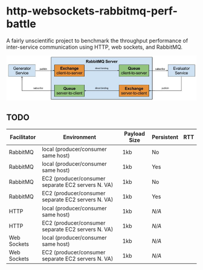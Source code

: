 http-websockets-rabbitmq-perf-battle
====================================

A fairly unscientific project to benchmark the throughput performance of inter-service communication using HTTP, web sockets, and RabbitMQ.

![RabbitMQ Test Diagram](https://raw.githubusercontent.com/cflynn07/http-websockets-rabbitmq-perf-battle/master/RabbitMQ_Test_Diagram.jpg)

TODO
----
Facilitator | Environment                                             | Payload Size | Persistent | RTT
------------|---------------------------------------------------------|--------------|------------|----
RabbitMQ    | local (producer/consumer same host)                     | 1kb          | No         | 
RabbitMQ    | local (producer/consumer same host)                     | 1kb          | Yes        | 
RabbitMQ    | EC2 (producer/consumer separate EC2 servers  N. VA)     | 1kb          | No         | 
RabbitMQ    | EC2 (producer/consumer separate EC2 servers  N. VA)     | 1kb          | Yes        | 
HTTP        | local (producer/consumer same host)                     | 1kb          | *N/A*      | 
HTTP        | EC2 (producer/consumer separate EC2 servers  N. VA)     | 1kb          | *N/A*      | 
Web Sockets | local (producer/consumer same host)                     | 1kb          | *N/A*      | 
Web Sockets | EC2 (producer/consumer separate EC2 servers  N. VA)     | 1kb          | *N/A*      | 
